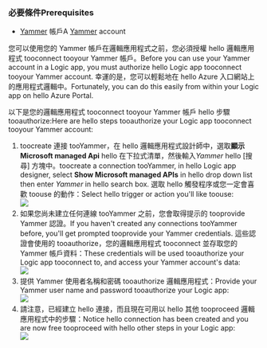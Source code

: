 ### <a name="prerequisites"></a><span data-ttu-id="03713-101">必要條件</span><span class="sxs-lookup"><span data-stu-id="03713-101">Prerequisites</span></span>
* <span data-ttu-id="03713-102">[Yammer](https://www.yammer.com/) 帳戶</span><span class="sxs-lookup"><span data-stu-id="03713-102">A [Yammer](https://www.yammer.com/) account</span></span> 

<span data-ttu-id="03713-103">您可以使用您的 Yammer 帳戶在邏輯應用程式之前，您必須授權 hello 邏輯應用程式 tooconnect tooyour Yammer 帳戶。</span><span class="sxs-lookup"><span data-stu-id="03713-103">Before you can use your Yammer account in a Logic app, you must authorize hello Logic app tooconnect tooyour Yammer account.</span></span> <span data-ttu-id="03713-104">幸運的是，您可以輕鬆地在 hello Azure 入口網站上的應用程式邏輯中。</span><span class="sxs-lookup"><span data-stu-id="03713-104">Fortunately, you can do this easily from within your Logic app on hello Azure Portal.</span></span> 

<span data-ttu-id="03713-105">以下是您的邏輯應用程式 tooconnect tooyour Yammer 帳戶 hello 步驟 tooauthorize:</span><span class="sxs-lookup"><span data-stu-id="03713-105">Here are hello steps tooauthorize your Logic app tooconnect tooyour Yammer account:</span></span>

1. <span data-ttu-id="03713-106">toocreate 連接 tooYammer，在 hello 邏輯應用程式設計師中，選取**顯示 Microsoft managed Api** hello 在下拉式清單，然後輸入*Yammer* hello [搜尋] 方塊中。</span><span class="sxs-lookup"><span data-stu-id="03713-106">toocreate a connection tooYammer, in hello Logic app designer, select **Show Microsoft managed APIs** in hello drop down list then enter *Yammer* in hello search box.</span></span> <span data-ttu-id="03713-107">選取 hello 觸發程序或您一定會喜歡 toouse 的動作：</span><span class="sxs-lookup"><span data-stu-id="03713-107">Select hello trigger or action you'll like toouse:</span></span>  
   ![](./media/connectors-create-api-yammer/yammer-1.png)
2. <span data-ttu-id="03713-108">如果您尚未建立任何連線 tooYammer 之前，您會取得提示的 tooprovide Yammer 認證。</span><span class="sxs-lookup"><span data-stu-id="03713-108">If you haven't created any connections tooYammer before, you'll get prompted tooprovide your Yammer credentials.</span></span> <span data-ttu-id="03713-109">這些認證會使用的 tooauthorize，您的邏輯應用程式 tooconnect 並存取您的 Yammer 帳戶資料：</span><span class="sxs-lookup"><span data-stu-id="03713-109">These credentials will be used tooauthorize your Logic app tooconnect to, and access your Yammer account's data:</span></span>  
   ![](./media/connectors-create-api-yammer/yammer-2.png)
3. <span data-ttu-id="03713-110">提供 Yammer 使用者名稱和密碼 tooauthorize 邏輯應用程式：</span><span class="sxs-lookup"><span data-stu-id="03713-110">Provide your Yammer user name and password tooauthorize your Logic app:</span></span>  
   ![](./media/connectors-create-api-yammer/yammer-3.png)   
4. <span data-ttu-id="03713-111">請注意，已經建立 hello 連接，而且現在可用以 hello 其他 tooproceed 邏輯應用程式中的步驟：</span><span class="sxs-lookup"><span data-stu-id="03713-111">Notice hello connection has been created and you are now free tooproceed with hello other steps in your Logic app:</span></span>  
   ![](./media/connectors-create-api-yammer/yammer-4.png)   

